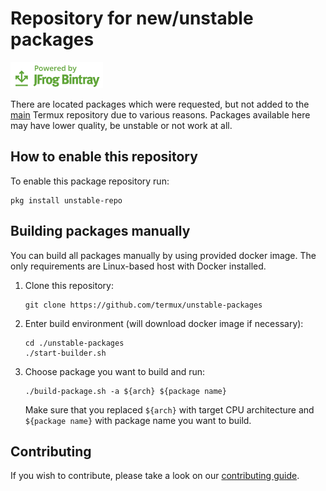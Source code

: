 # Repository for new/unstable packages

[![Powered by JFrog Bintray](./.github/static/powered-by-bintray.png)](https://bintray.com)

There are located packages which were requested, but not added to the
[main][termux-packages] Termux repository due to various reasons. Packages
available here may have lower quality, be unstable or not work at all.

## How to enable this repository

To enable this package repository run:

```ShellSession
pkg install unstable-repo
```

## Building packages manually

You can build all packages manually by using provided docker image. The
only requirements are Linux-based host with Docker installed.

1. Clone this repository:
	```ShellSession
	git clone https://github.com/termux/unstable-packages
	```

2. Enter build environment (will download docker image if necessary):
	```ShellSession
	cd ./unstable-packages
	./start-builder.sh
	```

3. Choose package you want to build and run:
	```ShellSession
	./build-package.sh -a ${arch} ${package name}
	```
	Make sure that you replaced `${arch}` with target CPU architecture and
	`${package name}` with package name you want to build.

## Contributing

If you wish to contribute, please take a look on our [contributing guide](./CONTRIBUTING.md).

[termux-packages]: <https://github.com/termux/termux-packages>
